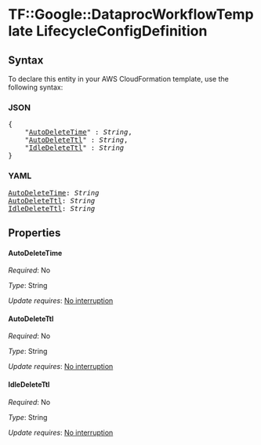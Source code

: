 # TF::Google::DataprocWorkflowTemplate LifecycleConfigDefinition

## Syntax

To declare this entity in your AWS CloudFormation template, use the following syntax:

### JSON

<pre>
{
    "<a href="#autodeletetime" title="AutoDeleteTime">AutoDeleteTime</a>" : <i>String</i>,
    "<a href="#autodeletettl" title="AutoDeleteTtl">AutoDeleteTtl</a>" : <i>String</i>,
    "<a href="#idledeletettl" title="IdleDeleteTtl">IdleDeleteTtl</a>" : <i>String</i>
}
</pre>

### YAML

<pre>
<a href="#autodeletetime" title="AutoDeleteTime">AutoDeleteTime</a>: <i>String</i>
<a href="#autodeletettl" title="AutoDeleteTtl">AutoDeleteTtl</a>: <i>String</i>
<a href="#idledeletettl" title="IdleDeleteTtl">IdleDeleteTtl</a>: <i>String</i>
</pre>

## Properties

#### AutoDeleteTime

_Required_: No

_Type_: String

_Update requires_: [No interruption](https://docs.aws.amazon.com/AWSCloudFormation/latest/UserGuide/using-cfn-updating-stacks-update-behaviors.html#update-no-interrupt)

#### AutoDeleteTtl

_Required_: No

_Type_: String

_Update requires_: [No interruption](https://docs.aws.amazon.com/AWSCloudFormation/latest/UserGuide/using-cfn-updating-stacks-update-behaviors.html#update-no-interrupt)

#### IdleDeleteTtl

_Required_: No

_Type_: String

_Update requires_: [No interruption](https://docs.aws.amazon.com/AWSCloudFormation/latest/UserGuide/using-cfn-updating-stacks-update-behaviors.html#update-no-interrupt)

